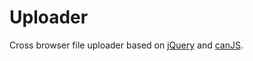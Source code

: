 # Uploader
Cross browser file uploader based on [jQuery][] and [canJS][].

[jQuery]: http://www.jquery.com
[canJS]: http://www.canjs.us

